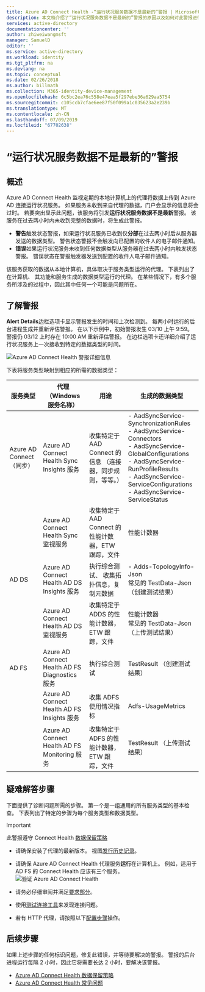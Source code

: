 ```yaml
---
title: Azure AD Connect Health -“运行状况服务数据不是最新的”警报 | Microsoft Docs
description: 本文档介绍了“运行状况服务数据不是最新的”警报的原因以及如何对此警报进行故障排除。
services: active-directory
documentationcenter: ''
author: zhiweiwangmsft
manager: SamuelD
editor: ''
ms.service: active-directory
ms.workload: identity
ms.tgt_pltfrm: na
ms.devlang: na
ms.topic: conceptual
ms.date: 02/26/2018
ms.author: billmath
ms.collection: M365-identity-device-management
ms.openlocfilehash: 6c5bc2ea76c558e47eaa5f297ebe36a629aa5754
ms.sourcegitcommit: c105ccb7cfae6ee87f50f099a1c035623a2e239b
ms.translationtype: MT
ms.contentlocale: zh-CN
ms.lasthandoff: 07/09/2019
ms.locfileid: "67702638"
---
```

# <a name="health-service-data-is-not-up-to-date-alert"></a>“运行状况服务数据不是最新的”警报

## <a name="overview"></a>概述

Azure AD Connect Health 监视定期的本地计算机上的代理将数据上传到 Azure AD 连接运行状况服务。 如果服务未收到来自代理的数据，门户会显示的信息将会过时。 若要突出显示此问题，该服务将引发**运行状况服务数据不是最新**警报。 该服务在过去两小时内未收到完整的数据时，将生成此警报。  

- **警告**触发状态警报，如果运行状况服务已收到仅**分部**在过去两小时后从服务器发送的数据类型。 警告状态警报不会触发向已配置的收件人的电子邮件通知。 
- **错误**如果运行状况服务未收到任何数据类型从服务器在过去两小时内触发状态警报。 错误状态在警报触发器发送到配置的收件人电子邮件通知。

该服务获取的数据从本地计算机，具体取决于服务类型运行的代理。 下表列出了在计算机、 其功能和服务生成的数据类型运行的代理。 在某些情况下，有多个服务所涉及的过程中，因此其中任何一个可能是问题所在。 

## <a name="understanding-the-alert"></a>了解警报

**Alert Details**边栏选项卡显示警报发生的时间和上次检测到。 每两小时运行的后台进程生成并重新评估警报。 在以下示例中，初始警报发生 03/10 上午 9:59。 警报仍 03/12 上时存在 10:00 AM 重新评估警报。 在边栏选项卡还详细介绍了运行状况服务上一次接收到特定的数据类型的时间。 
 
 ![Azure AD Connect Health 警报详细信息](./media/how-to-connect-health-data-freshness/data-freshness-details.png)
 
下表将服务类型映射到相应的所需的数据类型：

| 服务类型 | 代理 （Windows 服务名称） | 用途 | 生成的数据类型  |
| --- | --- | --- | --- |  
| Azure AD Connect （同步） | Azure AD Connect Health Sync Insights 服务 | 收集特定于 AAD Connect 的信息 （连接器，同步规则，等等。） | - AadSyncService-SynchronizationRules <br />  - AadSyncService-Connectors <br /> - AadSyncService-GlobalConfigurations  <br />  - AadSyncService-RunProfileResults <br /> - AadSyncService-ServiceConfigurations <br /> - AadSyncService-ServiceStatus   |
|  | Azure AD Connect Health Sync 监视服务 | 收集特定于 AAD Connect 的性能计数器，ETW 跟踪，文件 | 性能计数器 |
| AD DS | Azure AD Connect Health AD DS Insights 服务 | 执行综合测试、 收集拓扑信息，复制元数据 |  - Adds-TopologyInfo-Json <br /> 常见的 TestData-Json （创建测试结果）   | 
|  | Azure AD Connect Health AD DS 监视服务 | 收集特定于 ADDS 的性能计数器，ETW 跟踪，文件 | 性能计数器  <br /> 常见的 TestData-Json （上传测试结果）  |
| AD FS | Azure AD Connect Health AD FS Diagnostics 服务 | 执行综合测试 | TestResult （创建测试结果） | 
| | Azure AD Connect Health AD FS Insights 服务  | 收集 ADFS 使用情况指标 | Adfs-UsageMetrics |
| | Azure AD Connect Health AD FS Monitoring 服务 | 收集特定于 ADFS 的性能计数器，ETW 跟踪，文件 | TestResult （上传测试结果） |

## <a name="troubleshooting-steps"></a>疑难解答步骤 

下面提供了诊断问题所需的步骤。 第一个是一组通用的所有服务类型的基本检查。 下表列出了特定的步骤为每个服务类型和数据类型。 

> [!IMPORTANT] 
> 此警报遵守 Connect Health [数据保留策略](reference-connect-health-user-privacy.md#data-retention-policy)

* 请确保安装了代理的最新版本。 视图[发行历史记录](reference-connect-health-version-history.md)。 
* 请确保 Azure AD Connect Health 代理服务**运行**在计算机上。 例如，适用于 AD FS 的 Connect Health 应该有三个服务。
  ![验证 Azure AD Connect Health](./media/how-to-connect-health-agent-install/install5.png)

* 请务必仔细审阅并满足[要求部分](how-to-connect-health-agent-install.md#requirements)。
* 使用[测试连接工具](how-to-connect-health-agent-install.md#test-connectivity-to-azure-ad-connect-health-service)来发现连接问题。
* 若有 HTTP 代理，请按照以下[配置步骤](how-to-connect-health-agent-install.md#configure-azure-ad-connect-health-agents-to-use-http-proxy)操作。 


## <a name="next-steps"></a>后续步骤
如果上述步骤的任何标识问题，修复此错误，并等待要解决的警报。 警报的后台进程运行每隔 2 小时，因此它将需要长达 2 小时，要解决该警报。 

* [Azure AD Connect Health 数据保留策略](reference-connect-health-user-privacy.md#data-retention-policy)
* [Azure AD Connect Health 常见问题](reference-connect-health-faq.md)
